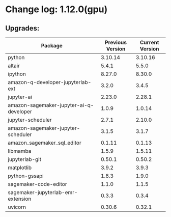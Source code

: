 # Change log: 1.12.0(gpu)

## Upgrades: 

Package | Previous Version | Current Version
---|---|---
python|3.10.14|3.10.16
altair|5.4.1|5.5.0
ipython|8.27.0|8.30.0
amazon-q-developer-jupyterlab-ext|3.2.0|3.4.5
jupyter-ai|2.23.0|2.28.1
amazon-sagemaker-jupyter-ai-q-developer|1.0.9|1.0.14
jupyter-scheduler|2.7.1|2.10.0
amazon-sagemaker-jupyter-scheduler|3.1.5|3.1.7
amazon_sagemaker_sql_editor|0.1.11|0.1.13
libmamba|1.5.9|1.5.11
jupyterlab-git|0.50.1|0.50.2
matplotlib|3.9.2|3.9.3
python-gssapi|1.8.3|1.9.0
sagemaker-code-editor|1.1.0|1.1.5
sagemaker-jupyterlab-emr-extension|0.3.3|0.3.4
uvicorn|0.30.6|0.32.1
